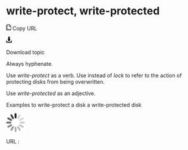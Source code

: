# write-protect, write-protected

![Copy URL](media/write-protect-write-protected/Copy.png)
Copy URL

![Download](media/write-protect-write-protected/Download.png)

Download topic

Always hyphenate. 

Use *write-protect* as a verb. Use instead of *lock* to refer to the action of protecting disks from being overwritten. 

Use *write-protected* as an adjective.

Examples
to write-protect a disk
a write-protected disk 

![In progress](media/write-protect-write-protected/activity-large.gif)

URL :

